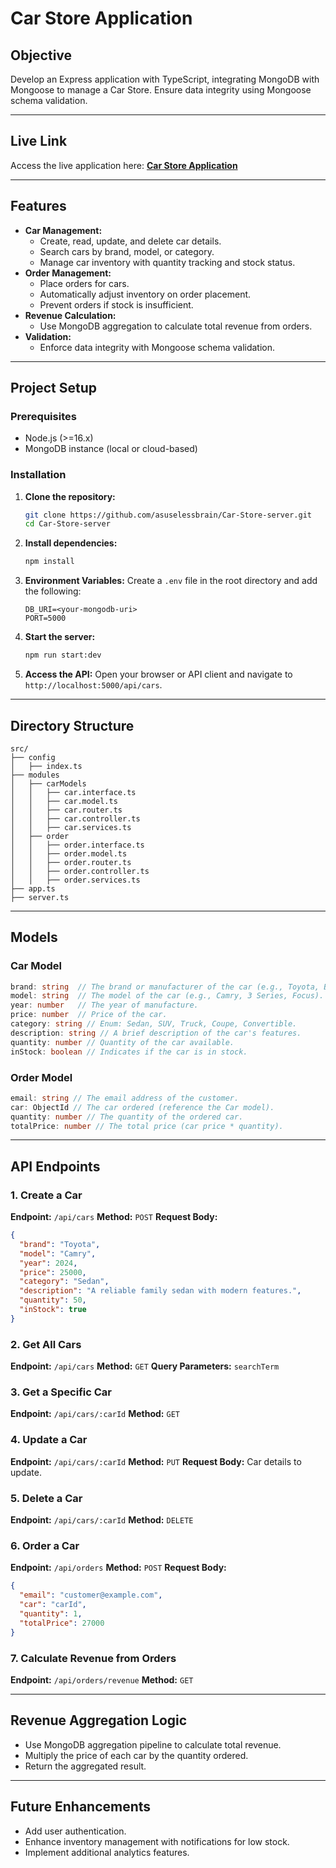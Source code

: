# Car Store Application

## Objective
Develop an Express application with TypeScript, integrating MongoDB with Mongoose to manage a Car Store. Ensure data integrity using Mongoose schema validation.

---

## Live Link
Access the live application here: **[Car Store Application](https://car-store-server-by-arfan.vercel.app/)**

---

## Features
- **Car Management:**
  - Create, read, update, and delete car details.
  - Search cars by brand, model, or category.
  - Manage car inventory with quantity tracking and stock status.
- **Order Management:**
  - Place orders for cars.
  - Automatically adjust inventory on order placement.
  - Prevent orders if stock is insufficient.
- **Revenue Calculation:**
  - Use MongoDB aggregation to calculate total revenue from orders.
- **Validation:**
  - Enforce data integrity with Mongoose schema validation.

---

## Project Setup
### Prerequisites
- Node.js (>=16.x)
- MongoDB instance (local or cloud-based)

### Installation
1. **Clone the repository:**
    ```bash
    git clone https://github.com/asuselessbrain/Car-Store-server.git
    cd Car-Store-server
    ```
2. **Install dependencies:**
    ```bash
    npm install
    ```
3. **Environment Variables:**
    Create a `.env` file in the root directory and add the following:
    ```env
    DB_URI=<your-mongodb-uri>
    PORT=5000
    ```
4. **Start the server:**
    ```bash
    npm run start:dev
    ```
5. **Access the API:**
    Open your browser or API client and navigate to `http://localhost:5000/api/cars`.
---

## Directory Structure
```
src/
├── config
│   ├── index.ts
├── modules
│   ├── carModels
│   │   ├── car.interface.ts
│   │   ├── car.model.ts
│   │   ├── car.router.ts
│   │   ├── car.controller.ts
│   │   ├── car.services.ts
│   ├── order
│   │   ├── order.interface.ts
│   │   ├── order.model.ts
│   │   ├── order.router.ts
│   │   ├── order.controller.ts
│   │   ├── order.services.ts
├── app.ts
├── server.ts
```

---

## Models

### Car Model
```typescript
brand: string  // The brand or manufacturer of the car (e.g., Toyota, BMW, Ford).
model: string  // The model of the car (e.g., Camry, 3 Series, Focus).
year: number   // The year of manufacture.
price: number  // Price of the car.
category: string // Enum: Sedan, SUV, Truck, Coupe, Convertible.
description: string // A brief description of the car's features.
quantity: number // Quantity of the car available.
inStock: boolean // Indicates if the car is in stock.
```

### Order Model
```typescript
email: string // The email address of the customer.
car: ObjectId // The car ordered (reference the Car model).
quantity: number // The quantity of the ordered car.
totalPrice: number // The total price (car price * quantity).
```

---

## API Endpoints

### 1. Create a Car
**Endpoint:** `/api/cars`
**Method:** `POST`
**Request Body:**
```json
{
  "brand": "Toyota",
  "model": "Camry",
  "year": 2024,
  "price": 25000,
  "category": "Sedan",
  "description": "A reliable family sedan with modern features.",
  "quantity": 50,
  "inStock": true
}
```

### 2. Get All Cars
**Endpoint:** `/api/cars`
**Method:** `GET`
**Query Parameters:** `searchTerm`

### 3. Get a Specific Car
**Endpoint:** `/api/cars/:carId`
**Method:** `GET`

### 4. Update a Car
**Endpoint:** `/api/cars/:carId`
**Method:** `PUT`
**Request Body:** Car details to update.

### 5. Delete a Car
**Endpoint:** `/api/cars/:carId`
**Method:** `DELETE`

### 6. Order a Car
**Endpoint:** `/api/orders`
**Method:** `POST`
**Request Body:**
```json
{
  "email": "customer@example.com",
  "car": "carId",
  "quantity": 1,
  "totalPrice": 27000
}
```

### 7. Calculate Revenue from Orders
**Endpoint:** `/api/orders/revenue`
**Method:** `GET`

---

## Revenue Aggregation Logic
- Use MongoDB aggregation pipeline to calculate total revenue.
- Multiply the price of each car by the quantity ordered.
- Return the aggregated result.

---

## Future Enhancements
- Add user authentication.
- Enhance inventory management with notifications for low stock.
- Implement additional analytics features.
